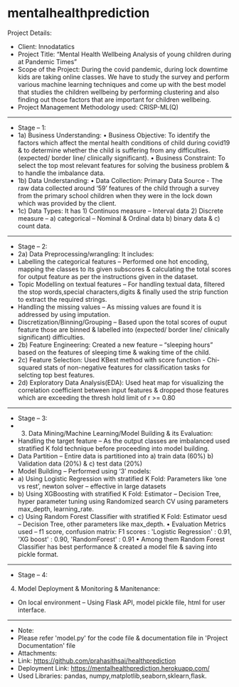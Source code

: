# mentalhealthprediction
Project Details: 
* Client: Innodatatics
* Project Title:  “Mental Health Wellbeing Analysis of young children during at Pandemic Times”
* Scope of the Project: During the covid pandemic, during lock downtime kids are taking online classes. We have to study the survey and perform various machine learning techniques and come up with the best model that studies the children wellbeing by performing clustering and also finding out those factors that are important for children wellbeing. 
* Project Management Methodology used: CRISP-ML(Q)
***********************************************************************************************************************************************************************
* Stage – 1:
* 1a) Business Understanding:
•	Business Objective: To identify the factors which affect the mental health conditions of child during covid19 & to determine whether the child is suffering from any difficulties. (expected/ border line/ clinically significant).
•	Business Constraint: To select the top most relevant features for solving the business problem & to handle the imbalance data.
* 1b) Data Understanding:
•	Data Collection: Primary Data Source - The raw data collected around ‘59’ features of the child through a survey from the primary school children when they were in the lock down which was provided by the client. 
* 1c) Data Types: It has 1) Continuos measure – Interval data 2) Discrete measure – a) categorical – Nominal & Ordinal data b) binary data & c) count data.
***********************************************************************************************************************************************************************
* Stage – 2:
* 2a) Data Preprocessing/wrangling: It includes:
* Labelling the categorical features – Performed one hot encoding, mapping the classes to its given subscores & calculating the total scores for  output feature as per the instructions given in the dataset.
* Topic Modelling on textual features – For handling textual data, filtered the stop words,special characters,digits & finally used the strip function to extract the required strings.
* Handling the missing values – As missing values are found it is addressed by using imputation.
* Discretization/Binning/Grouping – Based upon the total scores of ouput feature those are binned & labelled into (expected/ border line/ clinically significant) difficulties.
* 2b) Feature Engineering: 
Created a new feature – “sleeping hours” based on the features of sleeping time & waking time of the child.
* 2c) Feature Selection: Used KBest method with score function - Chi-squared stats of non-negative features for classification tasks for selcting top best features.
* 2d) Exploratory Data Analysis(EDA): Used heat map for visualizing the correlation coefficient between input features & dropped those features which are exceeding the thresh hold limit of r >= 0.80
*********************************************************************************************************************************************************************** 
* Stage – 3:
* 3) Data Mining/Machine Learning/Model Building & its Evaluation:
* Handling the target feature – As the output classes are imbalanced used stratified K fold technique before proceeding into model building.
* Data Partition – Entire data is partitioned into a) train data (60%) b) Validation data (20%) & c) test data (20%)
* Model Building – Performed using ‘3’ models:
* a)	Using Logistic Regression with stratified K Fold:
Parameters like ‘one vs rest’, newton solver – effective in large datasets
* b)	Using XGBoosting with stratified K Fold:
Estimator – Decision Tree, hyper parameter tuning using Randomized search CV using parameters max_depth, learning_rate.
* c)	Using Random Forest Classifier with stratified K Fold:
Estimator uesd – Decision Tree, other parameters like max_depth.
•	Evaluation Metrics  used – f1 score, confusion matrix:
F1 scores : 'Logistic Regression' : 0.91, 'XG boost' : 0.90, 'RandomForest' : 0.91
•	Among them Random Forest Classifier has best performance & created a model file & saving into pickle format.
***********************************************************************************************************************************************************************
* Stage – 4:
4) Model Deployment & Monitoring & Manitenance:
* On local environment – Using Flask API, model pickle file, html for user interface.
***********************************************************************************************************************************************************************
* Note:
* Please refer 'model.py' for the code file & documentation file in 'Project Documentation' file
* Attachments:
*	Link: https://github.com/prahasithsai/healthprediction
*	Deployment Link: https://mentalhealthprediction.herokuapp.com/
* Used Libraries: pandas, numpy,matplotlib,seaborn,sklearn,flask.

